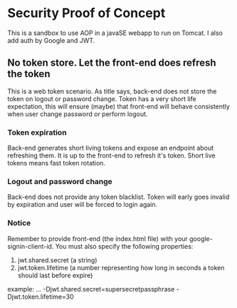 # Security Proof of Concept
This is a sandbox to use AOP in a javaSE webapp to run on Tomcat. I also add auth by Google and JWT.

## No token store. Let the front-end does refresh the token
This is a web token scenario. As title says, back-end does not store the token on logout or password change. Token has a very short life expectation, this will ensure (maybe) that front-end will behave consistently when user change password or perform logout.

### Token expiration
Back-end generates short living tokens and expose an endpoint about refreshing them. It is up to the front-end to refresh it's token. Short live tokens means fast token rotation.

### Logout and password change
Back-end does not provide any token blacklist. Token will early goes invalid by expiration and user will be forced to login again.

### Notice
Remember to provide front-end (the index.html file) with your google-signin-client-id. You must also specify the following properties:
1. jwt.shared.secret (a string)
2. jwt.token.lifetime (a number representing how long in seconds a token should last before expire)
 
example: ... -Djwt.shared.secret=supersecretpassphrase -Djwt.token.lifetime=30